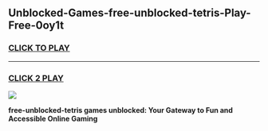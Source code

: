 
## Unblocked-Games-free-unblocked-tetris-Play-Free-0oy1t
<h3>
<a href="https://premium76.site?title=free-unblocked-tetris&ref=20M">CLICK TO PLAY</a></h3>
<hr>

<h3>
<a href="https://premium76.site?title=free-unblocked-tetris&ref=20M">CLICK 2 PLAY</a>
  
</h3>

<a href="https://premium76.site?title=free-unblocked-tetris&ref=19M"><img src="https://clearcache.store/games.png"></a>


**free-unblocked-tetris games unblocked: Your Gateway to Fun and Accessible Online Gaming**
